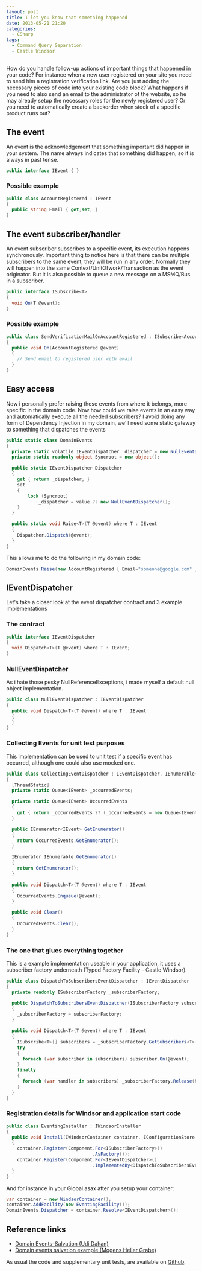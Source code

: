 ```yaml
---
layout: post
title: I let you know that something happened
date: 2013-05-21 21:20
categories:
  - CSharp
tags:
  - Command Query Separation
  - Castle Windsor
---
```


How do you handle follow-up actions of important things that happened in your code? For instance when a new user registered on your site you need to send him a registration verification link. Are you just adding the necessary pieces of code into your existing code block? What happens if you need to also send an email to the administrator of the website, so he may already setup the necessary roles for the newly registered user? Or you need to automatically create a backorder when stock of a specific product runs out?

## The event

An event is the acknowledgement that something important did happen in your system. The name always indicates that something did happen, so it is always in past tense.

```csharp
public interface IEvent { }
```

### Possible example

```csharp
public class AccountRegistered : IEvent
{
  public string Email { get;set; }
}
```

## The event subscriber/handler

An event subscriber subscribes to a specific event, its execution happens synchronously. Important thing to notice here is that there can be multiple subscribers to the same event, they will be run in any order. Normally they will happen into the same Context/UnitOfwork/Transaction as the event originator. But it is also possible to queue a new message on a MSMQ/Bus in a subscriber.

```csharp
public interface ISubscribe<T>
{
  void On(T @event);
}
```

### Possible example

```csharp
public class SendVerificationMailOnAccountRegistered : ISubscribe<AccountRegistered>
{
  public void On(AccountRegistered @event)
  {
    // Send email to registered user with email
  }
}
```

## Easy access

Now i personally prefer raising these events from where it belongs, more specific in the domain code. Now how could we raise events in an easy way and automatically execute all the needed subscribers? I avoid doing any form of Dependency Injection in my domain, we'll need some static gateway to something that dispatches the events

```csharp
public static class DomainEvents
{
  private static volatile IEventDispatcher _dispatcher = new NullEventDispatcher();
  private static readonly object Syncroot = new object();

  public static IEventDispatcher Dispatcher
  {
    get { return _dispatcher; }
    set
    {
        lock (Syncroot)
            _dispatcher = value ?? new NullEventDispatcher();
    }
  }

  public static void Raise<T>(T @event) where T : IEvent
  {
    Dispatcher.Dispatch(@event);
  }
}
```

This allows me to do the following in my domain code:

```csharp
DomainEvents.Raise(new AccountRegistered { Email="someone@google.com" });
```

## IEventDispatcher

Let's take a closer look at the event dispatcher contract and 3 example implementations

### The contract

```csharp
public interface IEventDispatcher
{
  void Dispatch<T>(T @event) where T : IEvent;
}
```

### NullEventDispatcher

As i hate those pesky NullReferenceExceptions, i made myself a default null object implementation.

```csharp
public class NullEventDispatcher : IEventDispatcher
{
  public void Dispatch<T>(T @event) where T : IEvent
  {
  }
}
```

### Collecting Events for unit test purposes

This implementation can be used to unit test if a specific event has occurred, although one could also use mocked one.

```csharp
public class CollectingEventDispatcher : IEventDispatcher, IEnumerable<IEvent>
{
  [ThreadStatic]
  private static Queue<IEvent> _occurredEvents;

  private static Queue<IEvent> OccurredEvents
  {
    get { return _occurredEvents ?? (_occurredEvents = new Queue<IEvent>()); }
  }

  public IEnumerator<IEvent> GetEnumerator()
  {
    return OccurredEvents.GetEnumerator();
  }

  IEnumerator IEnumerable.GetEnumerator()
  {
    return GetEnumerator();
  }

  public void Dispatch<T>(T @event) where T : IEvent
  {
    OccurredEvents.Enqueue(@event);
  }

  public void Clear()
  {
    OccurredEvents.Clear();
  }
}
```

### The one that glues everything together

This is a example implementation useable in your application, it uses a subscriber factory underneath (Typed Factory Facility - Castle Windsor).

```csharp
public class DispatchToSubscribersEventDispatcher : IEventDispatcher
{
  private readonly ISubscriberFactory _subscriberFactory;

  public DispatchToSubscribersEventDispatcher(ISubscriberFactory subscriberFactory)
  {
    _subscriberFactory = subscriberFactory;
  }

  public void Dispatch<T>(T @event) where T : IEvent
  {
    ISubscribe<T>[] subscribers = _subscriberFactory.GetSubscribers<T>();
    try
    {
      foreach (var subscriber in subscribers) subscriber.On(@event);
    }
    finally
    {
      foreach (var handler in subscribers) _subscriberFactory.Release(handler);
    }
  }
}
```

### Registration details for Windsor and application start code

```csharp
public class EventingInstaller : IWindsorInstaller
{
  public void Install(IWindsorContainer container, IConfigurationStore store)
  {
    container.Register(Component.For<ISubscriberFactory>()
                                .AsFactory());
    container.Register(Component.For<IEventDispatcher>()
                                .ImplementedBy<DispatchToSubscribersEventDispatcher>());
  }
}
```

And for instance in your Global.asax after you setup your container:

```csharp
var container = new WindsorContainer();
container.AddFacility(new EventingFacility());
DomainEvents.Dispatcher = container.Resolve<IEventDispatcher>();
```

## Reference links

- [Domain Events-Salvation (Udi Dahan)](http://www.udidahan.com/2009/06/14/domain-events-salvation/)
- [Domain events salvation example (Mogens Heller Grabe)](https://mookid.dk/2012/12/13/domain-events-salvation-example/)

As usual the code and supplementary unit tests, are available on [Github](https://github.com/tommarien/Sapphire "Sapphire Github Repository").
